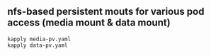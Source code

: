 ## nfs-based persistent mouts for various pod access (media mount & data mount)

```
kapply media-pv.yaml
kapply data-pv.yaml
```